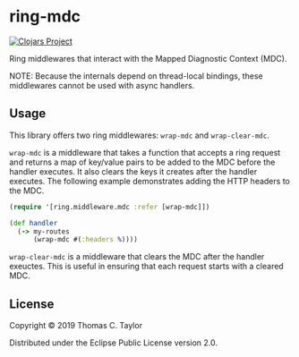 # ring-mdc

[![Clojars Project](https://img.shields.io/clojars/v/tessellator/ring-mdc.svg)](https://clojars.org/tessellator/ring-mdc)

Ring middlewares that interact with the Mapped Diagnostic Context (MDC).

NOTE: Because the internals depend on thread-local bindings, these middlewares
cannot be used with async handlers.

## Usage

This library offers two ring middlewares: `wrap-mdc` and `wrap-clear-mdc`.

`wrap-mdc` is a middleware that takes a function that accepts a ring request and
returns a map of key/value pairs to be added to the MDC before the handler
executes. It also clears the keys it creates after the handler executes. The
following example demonstrates adding the HTTP headers to the MDC.

```clojure
(require '[ring.middleware.mdc :refer [wrap-mdc]])

(def handler
  (-> my-routes
      (wrap-mdc #(:headers %))))
```

`wrap-clear-mdc` is a middleware that clears the MDC after the handler exeuctes.
This is useful in ensuring that each request starts with a cleared MDC.

## License

Copyright © 2019 Thomas C. Taylor

Distributed under the Eclipse Public License version 2.0.
